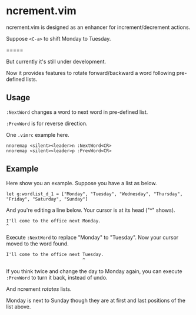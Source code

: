# ncrement.vim

ncrement.vim is designed as an enhancer for increment/decrement actions.

Suppose `<C-a>` to shift Monday to Tuesday.

=====

But currently it's still under development.

Now it provides features to rotate forward/backward a word following pre-defined lists.

## Usage
`:NextWord` changes a word to next word in pre-defined list.

`:PrevWord` is for reverse direction.

One `.vimrc` example here.

```.vimrc
nnoremap <silent><leader>n :NextWord<CR>
nnoremap <silent><leader>p :PrevWord<CR>
```

## Example

Here show you an example.
Suppose you have a list as below.

```.vimrc
let g:wordlist_d_1 = ["Monday", "Tuesday", "Wednesday", "Thursday", "Friday", "Saturday", "Sunday"]
```
 
And you're editing a line below. Your cursor is at its head ("^" shows).
```example.txt
I'll come to the office next Monday.
^
```

Execute `:NextWord` to replace "Monday" to "Tuesday".
Now your cursor moved to the word found.

```example.txt
I'll come to the office next Tuesday.
                             ^
```

If you think twice and change the day to Monday again, you can execute `:PrevWord` to turn it back, instead of undo.

And ncrement *rotates* lists.

Monday is next to Sunday though they are at first and last positions of the list above.



